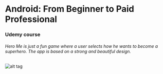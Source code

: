 # Android: From Beginner to Paid Professional
### Udemy course
###### Hero Me is just a fun game where a user selects how he wants to become a superhero. The app is based on a strong and beautiful design.

![alt tag](https://raw.github.com/woemike/HeroMe/master/Pictures/image.png)